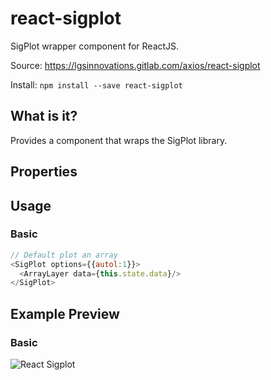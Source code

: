 react-sigplot
===============

SigPlot wrapper component for ReactJS.

Source: https://lgsinnovations.gitlab.com/axios/react-sigplot

Install: `npm install --save react-sigplot`

## What is it?

Provides a component that wraps the SigPlot library.

## Properties

## Usage

### Basic

```js
// Default plot an array
<SigPlot options={{autol:1}}>
  <ArrayLayer data={this.state.data}/>
</SigPlot>
```

## Example Preview

### Basic

![React Sigplot](https://i.imgur.com/KnL4ZmQ.png)

